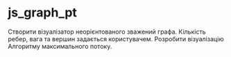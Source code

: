 # js_graph_pt
Створити візуалізатор неорієнтованого зважений  графа. Кількість ребер, вага та вершин задається користувачем. Розробити візуалізацію Алгоритму максимального потоку.
